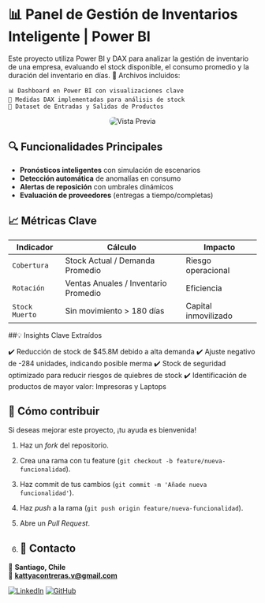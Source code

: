 # 📊 Panel de Gestión de Inventarios Inteligente | Power BI

Este proyecto utiliza Power BI y DAX para analizar la gestión de inventario de una empresa, evaluando el stock disponible, el consumo promedio y la duración del inventario en días.
📂 Archivos incluidos:

    📊 Dashboard en Power BI con visualizaciones clave
    📄 Medidas DAX implementadas para análisis de stock
    📜 Dataset de Entradas y Salidas de Productos

    
<div align="center">
  <img src="https://via.placeholder.com/800x400/296D98/FFFFFF?text=Análisis+Avanzado+de+Inventarios" alt="Vista Previa" style="border-radius:8px;">
</div>

## 🔍 Funcionalidades Principales
- **Pronósticos inteligentes** con simulación de escenarios
- **Detección automática** de anomalías en consumo
- **Alertas de reposición** con umbrales dinámicos
- **Evaluación de proveedores** (entregas a tiempo/completas)

## 📈 Métricas Clave
| Indicador | Cálculo | Impacto |
|-----------|---------|---------|
| `Cobertura` | Stock Actual / Demanda Promedio | Riesgo operacional |
| `Rotación` | Ventas Anuales / Inventario Promedio | Eficiencia |
| `Stock Muerto` | Sin movimiento > 180 días | Capital inmovilizado |

##💡 Insights Clave Extraídos

✔️ Reducción de stock de $45.8M debido a alta demanda
✔️ Ajuste negativo de -284 unidades, indicando posible merma
✔️ Stock de seguridad optimizado para reducir riesgos de quiebres de stock
✔️ Identificación de productos de mayor valor: Impresoras y Laptops


## 📌 Cómo contribuir  
Si deseas mejorar este proyecto, ¡tu ayuda es bienvenida!  
1. Haz un *fork* del repositorio.  
2. Crea una rama con tu feature (`git checkout -b feature/nueva-funcionalidad`).  
3. Haz commit de tus cambios (`git commit -m 'Añade nueva funcionalidad'`).  
4. Haz *push* a la rama (`git push origin feature/nueva-funcionalidad`).  
5. Abre un *Pull Request*.

6. ## 📩 Contacto  
📍 **Santiago, Chile**  
📧 **kattyacontreras.v@gmail.com**  

[![LinkedIn](https://img.shields.io/badge/-Conectemos_en_LinkedIn-0A66C2?style=for-the-badge&logo=linkedin)](https://www.linkedin.com/in/kattyacontrerasv/)
[![GitHub](https://img.shields.io/badge/-Explora_mis_Proyectos-181717?style=for-the-badge&logo=github)](https://github.com/Katita31)


